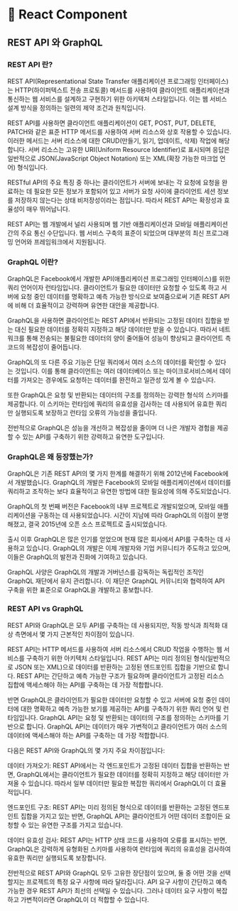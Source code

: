 # 🥯 React Component

## REST API 와 GraphQL



### REST API 란?

REST API(Representational State Transfer 애플리케이션 프로그래밍 인터페이스)는 HTTP(하이퍼텍스트 전송 프로토콜) 메서드를 사용하여 클라이언트 애플리케이션과 통신하는 웹 서비스를 설계하고 구현하기 위한 아키텍처 스타일입니다. 이는 웹 서비스 설계 방식을 정의하는 일련의 제약 조건과 원칙입니다.

REST API를 사용하면 클라이언트 애플리케이션이 GET, POST, PUT, DELETE, PATCH와 같은 표준 HTTP 메서드를 사용하여 서버 리소스와 상호 작용할 수 있습니다. 이러한 메서드는 서버 리소스에 대한 CRUD(만들기, 읽기, 업데이트, 삭제) 작업에 해당합니다. 서버 리소스는 고유한 URI(Uniform Resource Identifier)로 표시되며 응답은 일반적으로 JSON(JavaScript Object Notation) 또는 XML(확장 가능한 마크업 언어) 형식입니다.

RESTful API의 주요 특징 중 하나는 클라이언트가 서버에 보내는 각 요청에 요청을 완료하는 데 필요한 모든 정보가 포함되어 있고 서버가 요청 사이에 클라이언트 세션 정보를 저장하지 않는다는 상태 비저장성이라는 점입니다. 따라서 REST API는 확장성과 효율성이 매우 뛰어납니다.

REST API는 웹 개발에서 널리 사용되며 웹 기반 애플리케이션과 모바일 애플리케이션 간의 주요 통신 수단입니다. 웹 서비스 구축의 표준이 되었으며 대부분의 최신 프로그래밍 언어와 프레임워크에서 지원됩니다.



### GraphQL 이란?

GraphQL은 Facebook에서 개발한 API(애플리케이션 프로그래밍 인터페이스)를 위한 쿼리 언어이자 런타임입니다. 클라이언트가 필요한 데이터만 요청할 수 있도록 하고 서버에 요청 중인 데이터를 명확하고 예측 가능한 방식으로 보여줌으로써 기존 REST API에 비해 더 효율적이고 강력하며 유연한 대안을 제공합니다.

GraphQL을 사용하면 클라이언트는 REST API에서 반환되는 고정된 데이터 집합을 받는 대신 필요한 데이터를 정확히 지정하고 해당 데이터만 받을 수 있습니다. 따라서 네트워크를 통해 전송되는 불필요한 데이터의 양이 줄어들어 성능이 향상되고 클라이언트 측 코드의 복잡성이 줄어듭니다.

GraphQL의 또 다른 주요 기능은 단일 쿼리에서 여러 소스의 데이터를 확인할 수 있다는 것입니다. 이를 통해 클라이언트는 여러 데이터베이스 또는 마이크로서비스에서 데이터를 가져오는 경우에도 요청하는 데이터를 완전하고 일관성 있게 볼 수 있습니다.

또한 GraphQL은 요청 및 반환되는 데이터의 구조를 정의하는 강력한 형식의 스키마를 제공합니다. 이 스키마는 런타임에 쿼리의 유효성을 검사하는 데 사용되어 유효한 쿼리만 실행되도록 보장하고 런타임 오류의 가능성을 줄입니다.

전반적으로 GraphQL은 성능을 개선하고 복잡성을 줄이며 더 나은 개발자 경험을 제공할 수 있는 API를 구축하기 위한 강력하고 유연한 도구입니다.

### GraphQL은 왜 등장했는가?

GraphQL은 기존 REST API의 몇 가지 한계를 해결하기 위해 2012년에 Facebook에서 개발했습니다. GraphQL의 개발은 Facebook의 모바일 애플리케이션에서 데이터를 쿼리하고 조작하는 보다 효율적이고 유연한 방법에 대한 필요성에 의해 주도되었습니다.

GraphQL의 첫 번째 버전은 Facebook의 내부 프로젝트로 개발되었으며, 모바일 애플리케이션을 구동하는 데 사용되었습니다. 시간이 지남에 따라 GraphQL의 이점이 분명해졌고, 결국 2015년에 오픈 소스 프로젝트로 출시되었습니다.

출시 이후 GraphQL은 많은 인기를 얻었으며 현재 많은 회사에서 API를 구축하는 데 사용하고 있습니다. GraphQL의 개발은 이제 개발자와 기업 커뮤니티가 주도하고 있으며, 이들은 GraphQL의 발전과 진화에 기여하고 있습니다.

GraphQL 사양은 GraphQL의 개발과 거버넌스를 감독하는 독립적인 조직인 GraphQL 재단에서 유지 관리합니다. 이 재단은 GraphQL 커뮤니티와 협력하여 API 구축을 위한 표준으로 GraphQL을 개발하고 홍보합니다.

### REST API vs GraphQL

REST API와 GraphQL은 모두 API를 구축하는 데 사용되지만, 작동 방식과 최적화 대상 측면에서 몇 가지 근본적인 차이점이 있습니다.

REST API는 HTTP 메서드를 사용하여 서버 리소스에서 CRUD 작업을 수행하는 웹 서비스를 구축하기 위한 아키텍처 스타일입니다. REST API는 미리 정의된 형식(일반적으로 JSON 또는 XML)으로 데이터를 반환하는 고정된 엔드포인트 집합을 기반으로 합니다. REST API는 간단하고 예측 가능한 구조가 필요하며 클라이언트가 고정된 리소스 집합에 액세스해야 하는 API를 구축하는 데 가장 적합합니다.

반면 GraphQL은 클라이언트가 필요한 데이터만 요청할 수 있고 서버에 요청 중인 데이터에 대한 명확하고 예측 가능한 보기를 제공하는 API를 구축하기 위한 쿼리 언어 및 런타임입니다. GraphQL API는 요청 및 반환되는 데이터의 구조를 정의하는 스키마를 기반으로 합니다. GraphQL API는 데이터가 매우 가변적이고 클라이언트가 여러 소스의 데이터에 액세스해야 하는 API를 구축하는 데 가장 적합합니다.

다음은 REST API와 GraphQL의 몇 가지 주요 차이점입니다:

데이터 가져오기: REST API에서는 각 엔드포인트가 고정된 데이터 집합을 반환하는 반면, GraphQL에서는 클라이언트가 필요한 데이터를 정확히 지정하고 해당 데이터만 가져올 수 있습니다. 따라서 일부 데이터만 필요한 복잡한 쿼리에서 GraphQL이 더 효율적입니다.

엔드포인트 구조: REST API는 미리 정의된 형식으로 데이터를 반환하는 고정된 엔드포인트 집합을 가지고 있는 반면, GraphQL API는 클라이언트가 어떤 데이터 조합이든 요청할 수 있는 유연한 구조를 가지고 있습니다.

데이터 유효성 검사: REST API는 HTTP 상태 코드를 사용하여 오류를 표시하는 반면, GraphQL은 강력하게 유형화된 스키마를 사용하여 런타임에 쿼리의 유효성을 검사하여 유효한 쿼리만 실행되도록 보장합니다.

전반적으로 REST API와 GraphQL 모두 고유한 장단점이 있으며, 둘 중 어떤 것을 선택할지는 프로젝트의 특정 요구 사항에 따라 달라집니다. API 요구 사항이 간단하고 예측 가능한 경우 REST API가 최선의 선택일 수 있습니다. 그러나 데이터 요구 사항이 복잡하고 가변적이라면 GraphQL이 더 적합할 수 있습니다.
